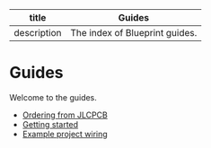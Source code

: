 | title | Guides |
| --- | --- |
| description | The index of Blueprint guides. |

# Guides

Welcome to the guides.

- [Ordering from JLCPCB](/guides/jlc-ordering)
- [Getting started](/guides/getting-started)
- [Example project wiring](/guides/example-wiring)

